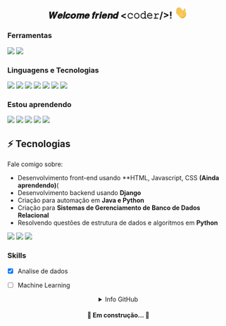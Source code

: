 
<h2 align="center"> 𝑾𝒆𝒍𝒄𝒐𝒎𝒆 𝒇𝒓𝒊𝒆𝒏𝒅 <𝚌𝚘𝚍𝚎𝚛/>! <img src="https://raw.githubusercontent.com/ABSphreak/ABSphreak/master/gifs/Hi.gif" width="30px"></h2>

### Ferramentas
<div> 
	<img src="https://cdn.jsdelivr.net/gh/devicons/devicon/icons/vscode/vscode-original.svg" width="30px"/>
	<img src="https://cdn.jsdelivr.net/gh/devicons/devicon/icons/redhat/redhat-original.svg" width="30px"/>
</div>
	
### Linguagens e Tecnologias
<div>
	<img src="https://cdn.jsdelivr.net/gh/devicons/devicon/icons/python/python-original.svg" width="30px"/>
	<img src="https://cdn.jsdelivr.net/gh/devicons/devicon/icons/java/java-original.svg" width="30px"/>
	<img src="https://cdn.jsdelivr.net/gh/devicons/devicon/icons/mysql/mysql-original-wordmark.svg" width="30px"/>
	<img src="https://img.icons8.com/color/344/tomcat.png" width="30px"/>
	<img src="https://img.icons8.com/color/452/adobe-photoshop--v1.png" width="30px"/>
	<img src="https://avatars.githubusercontent.com/u/983927?s=200&v=4" width="30px"/>
	<img src="https://www.alura.com.br/assets/api/cursos/api-rest-kotlin-spring-boot-camada-web.svg" width="30px"/>
</div>
	
### Estou aprendendo
<div>
	<img src="https://cdn.jsdelivr.net/gh/devicons/devicon/icons/django/django-original.svg" width="30px"/>
	<img src="https://cdn.jsdelivr.net/gh/devicons/devicon/icons/html5/html5-original.svg" width="30px"/>
	<img src="https://cdn.jsdelivr.net/gh/devicons/devicon/icons/javascript/javascript-original.svg" width="30px"/>
	<img src="https://upload.wikimedia.org/wikipedia/commons/6/62/CSS3_logo.svg" width="30px"/>
	<img src="https://cdn.jsdelivr.net/gh/devicons/devicon/icons/docker/docker-original.svg" width="30px"/>

</div>


##  ⚡ Tecnologias
Fale comigo sobre:
- Desenvolvimento front-end usando **HTML, Javascript, CSS **(Ainda aprendendo)**(
- Desenvolvimento backend usando **Django**
- Criação para automação em **Java e Python**
- Criação para **Sistemas de Gerenciamento de Banco de Dados Relacional**
- Resolvendo questões de estrutura de dados e algoritmos em **Python**


 <div> 
	<a href="https://www.instagram.com/diogovbortolotti/" target="_blank"><img src="https://img.shields.io/badge/-Instagram-%23E4405F?style=for-the-badge&logo=instagram&logoColor=white" target="_blank"></a>
	<a href="https://discord.gg/G9GPg5SA75" target="_blank"><img src="https://img.shields.io/badge/Discord-7289DA?style=for-the-badge&logo=discord&logoColor=white" target="_blank"></a> 
	<a href="https://www.instagram.com/diogovbortolotti/" target="_blank"><img src="https://img.shields.io/badge/-LinkedIn-%230077B5?style=for-the-badge&logo=linkedin&logoColor=white" target="_blank"></a> 
</div>


### Skills
- [x] Analise de dados
- [ ] Machine Learning



<details>
	<summary align='center' >Info GitHub</summary>
	<div>
		<img align='center'  width="480px" src="https://github-readme-stats.vercel.app/api?username=DiogovBortolotti&show_icons=true&theme=tokyonight&include_all_commits=true&count_private=true"/>
		<img align='right' width="480px"  src="https://github-readme-stats.vercel.app/api/top-langs/?username=DiogovBortolotti&layout=compact&langs_count=7&theme=tokyonight"/>
	</div>
</details>


 <div>
 <h4 align="center"> 
	🚧  Em construção...  🚧
</h4>
</div>	
	
